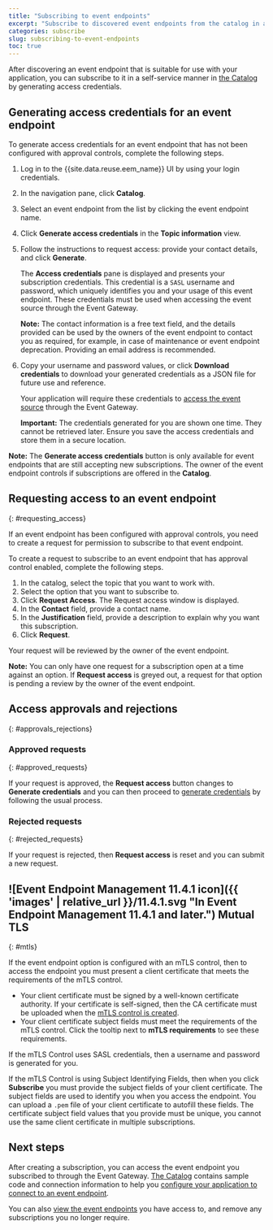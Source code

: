 ```yaml
---
title: "Subscribing to event endpoints"
excerpt: "Subscribe to discovered event endpoints from the catalog in a self-service manner."
categories: subscribe
slug: subscribing-to-event-endpoints
toc: true
---
```


After discovering an event endpoint that is suitable for use with your application, you can subscribe to it in a self-service manner in [the Catalog](../discovering-event-endpoints#the-catalog) by generating access credentials.

## Generating access credentials for an event endpoint

To generate access credentials for an event endpoint that has not been configured with approval controls, complete the following steps.

1. Log in to the {{site.data.reuse.eem_name}} UI by using your login credentials.
2. In the navigation pane, click **Catalog**.
3. Select an event endpoint from the list by clicking the event endpoint name.
4. Click **Generate access credentials** in the **Topic information** view.
5. Follow the instructions to request access: provide your contact details, and click **Generate**.

   The **Access credentials** pane is displayed and presents your subscription credentials. This credential is a `SASL` username and password, which uniquely identifies you and your usage of this event endpoint. These credentials must be used when accessing the event source through the Event Gateway.

   **Note:** The contact information is a free text field, and the details provided can be used by the owners of the event endpoint to contact you as required, for example, in case of maintenance or event endpoint deprecation. Providing an email address is recommended.

6. Copy your username and password values, or click **Download credentials** to download your generated credentials as a JSON file for future use and reference.

   Your application will require these credentials to [access the event source](../configure-your-application-to-connect)  through the Event Gateway.

   **Important:** The credentials generated for you are shown one time. They cannot be retrieved later. Ensure you save the access credentials and store them in a secure location.

**Note:** The **Generate access credentials** button is only available for event endpoints that are still accepting new subscriptions. The owner of the event endpoint controls if subscriptions are offered in the **Catalog**.

## Requesting access to an event endpoint
{: #requesting_access}

If an event endpoint has been configured with approval controls, you need to create a request for permission to subscribe to that event endpoint.

To create a request to subscribe to an event endpoint that has approval control enabled, complete the following steps.

1. In the catalog, select the topic that you want to work with.
1. Select the option that you want to subscribe to.
1. Click **Request Access**. The Request access window is displayed.
1. In the **Contact** field, provide a contact name.
1. In the **Justification** field, provide a description to explain why you want this subscription.
1. Click **Request**.

Your request will be reviewed by the owner of the event endpoint.

**Note:** You can only have one request for a subscription open at a time against an option. If **Request access** is greyed out, a request for that option is pending a review by the owner of the event endpoint.

## Access approvals and rejections
{: #approvals_rejections}

### Approved requests
{: #approved_requests}

If your request is approved, the **Request access** button changes to **Generate credentials** and you can then proceed to [generate credentials](../subscribing-to-event-endpoints) by following the usual process.

### Rejected requests
{: #rejected_requests}

If your request is rejected, then **Request access** is reset and you can submit a new request.

## ![Event Endpoint Management 11.4.1 icon]({{ 'images' | relative_url }}/11.4.1.svg "In Event Endpoint Management 11.4.1 and later.") Mutual TLS
{: #mtls}

If the event endpoint option is configured with an mTLS control, then to access the endpoint you must present a client certificate that meets the requirements of the mTLS control.

- Your client certificate must be signed by a well-known certificate authority. If your certificate is self-signed, then
the CA certificate must be uploaded when the [mTLS control is created](../../describe/option-controls#mtls).
- Your client certificate subject fields must meet the requirements of the mTLS control. Click the tooltip next to **mTLS requirements** to see these requirements. 

If the mTLS Control uses SASL credentials, then a username and password is generated for you.

If the mTLS Control is using Subject Identifying Fields, then when you click **Subscribe** you must provide the subject fields of your client certificate. The subject fields are used to identify you when you access the endpoint. You can upload a `.pem` file of your client certificate to autofill these fields. The certificate subject field values that you provide must be unique, you cannot use the same client certificate in multiple subscriptions.
<!-- cert validation is also done, but not mentioning it here since it's secondary and not available to mTLS control with SASL creds. We're also implying uniqueness and not mentioning here that it's possible that multiple users could have matching identifying fields if Kevin configures it so. -->



## Next steps

After creating a subscription, you can access the event endpoint you subscribed to through the Event Gateway. [The Catalog](../discovering-event-endpoints#the-catalog) contains sample code and connection information to help you [configure your application to connect to an event endpoint](../configure-your-application-to-connect).

You can also [view the event endpoints](../managing-subscriptions) you have access to, and remove any subscriptions you no longer require.

